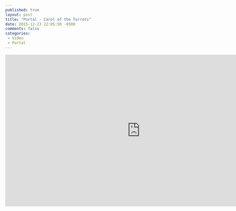 ```yaml
---
published: true
layout: post
title: "Portal - Carol of the Turrets"
date: 2015-12-23 22:05:50 -0500
comments: false
categories:
 - Video
 - Portal
---
```


<iframe width="853" height="480" src="https://www.youtube.com/embed/J0NXY89WsxY?rel=0" frameborder="0" allowfullscreen></iframe>